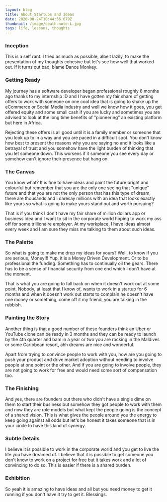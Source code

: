 ```yaml
---
layout: blog
title: About Startups and Ideas
date: 2020-08-24T10:44:56.679Z
thumbnail: /image/death-note-L.jpg
tags: life, lessons, thoughts
---
```

### Inception

This is a self rant. I tried as much as possible, albeit lazily, to make the presentation of my thoughts cohesive but let's see how well that worked out. If it turns out bad, blame Dance Monkey.

### Getting Ready

My journey has a software developer began professional roughly 6 months ago thanks to my internship :D and I have gotten my fair share of getting offers to work with someone on one cool idea that is going to shake up the eCommerce or Social Media industry and well we know how it goes, you get offered equity and some small cash if you are lucky and sometimes you are advised to look at the long time benefits of "pioneering" an existing platform but here in Africa. 

Rejecting these offers is all good until it is a family member or someone that you look up to in a way and you are paced in a difficult spot. You don't know how best to present the reasons why you are saying no and it looks like a betrayal of trust and you somehow have the light burden of thinking that you let someone down. This worsens if it someone you see every day or somehow can't ignore their presence but hang on.

### The Canvas

You know what? It is fine to have ideas and paint the future bright and colourful but remember that you are the only one seeing that "unique" future and that you are not the only person that has this type of dream, there are thousands and I daresay millions with an idea that looks exactly like yours so what is going to make yours stand out and worth pursuing?

That is if you think I don't have my fair share of million dollars app or business idea and I want to sit in the corporate world hoping to work my ass off for some trillionaire employer. At my workplace, I have ideas almost every week and I am sure they miss me talking to them about such ideas.

### The Palette

So what is going to make me drop my ideas for yours? Well, to know if you are serious, Money!!! Yup, it is a Money Driven Development. Or to be professional the funding. Something has to continually oil the gears. There has to be a sense of financial security from one end which I don't have at the moment. 

That is what you are going to fall back on when it doesn't work out at some point. Nobody, at least that I know of, wants to work in a startup for 6 months and when it doesn't work out starts to complain he doesn't have one money or something, come off it my friend, you are talking in the rubbish.

### Painting the Story

Another thing is that a good number of these founders think an Uber or YouTube clone can be ready in 3 months and they can be ready to launch by the 4th quarter and bam in a year or two you are rocking in the Maldives or some Caribbean resort, ahh dreams are nice and wonderful. 

Apart from trying to convince people to work with you, how are you going to push your product and drive market adoption without needing to involve people at one point or the other. And if you are going to involve people, they are not going to work for free and would need some sort of compensation too.

### The Finishing

And yes, there are founders out there who didn't have a single dime on them to start their business but somehow they got people to work with them and now they are role models but what kept the people going is the concept of a shared vision. This is what gives the people around you the energy to keep going against all odds but let's be honest it takes someone that is in your circle to have this kind of synergy.

### Subtle Details

I believe it is possible to work in the corporate world and you get to live the life you have dreamed of. I believe that it is possible to get someone you don't know to work on a project for free but it takes work and a lot of convincing to do so. This is easier if there is a shared burden.

### Exhibition

So yeah it is amazing to have ideas and all but you need money to get it running if you don't have it try to get it. Blessings.
